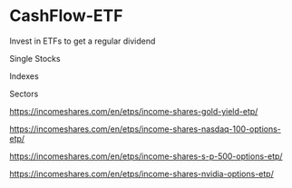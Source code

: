 # CashFlow-ETF

Invest in ETFs to get a regular dividend

Single Stocks

Indexes

Sectors

https://incomeshares.com/en/etps/income-shares-gold-yield-etp/

https://incomeshares.com/en/etps/income-shares-nasdaq-100-options-etp/

https://incomeshares.com/en/etps/income-shares-s-p-500-options-etp/

https://incomeshares.com/en/etps/income-shares-nvidia-options-etp/

